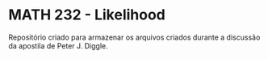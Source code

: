 # MATH 232 - Likelihood

Repositório criado para armazenar os arquivos criados durante a discussão da apostila de Peter J. Diggle.